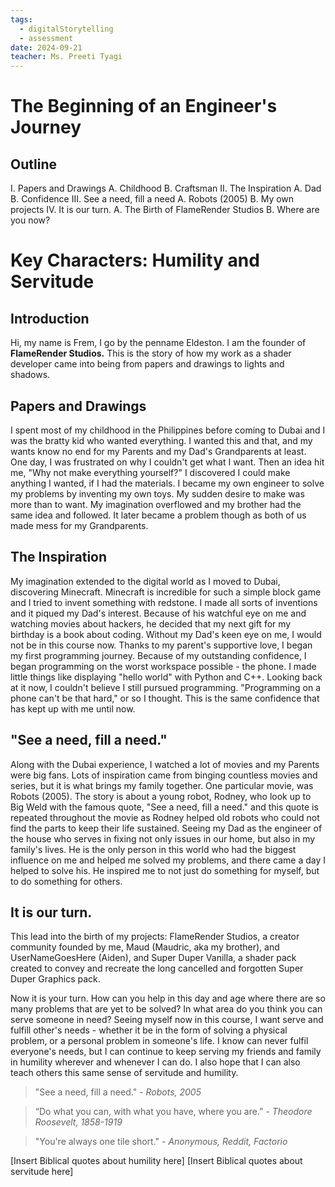 ```yaml
---
tags:
  - digitalStorytelling
  - assessment
date: 2024-09-21
teacher: Ms. Preeti Tyagi
---
```

# The Beginning of an Engineer's Journey
## Outline
I. Papers and Drawings
	A. Childhood
	B. Craftsman
II. The Inspiration
	A. Dad
	B. Confidence
III. See a need, fill a need
	A. Robots (2005)
	B. My own projects
IV. It is our turn.
	A. The Birth of FlameRender Studios
	B. Where are you now?
# Key Characters: Humility and Servitude
## Introduction
Hi, my name is Frem, I go by the penname Eldeston. I am the founder of **FlameRender Studios.** This is the story of how my work as a shader developer came into being from papers and drawings to lights and shadows.
## Papers and Drawings
I spent most of my childhood in the Philippines before coming to Dubai and I was the bratty kid who wanted everything. I wanted this and that, and my wants know no end for my Parents and my Dad's Grandparents at least. One day, I was frustrated on why I couldn't get what I want. Then an idea hit me, "Why not make everything yourself?" I discovered I could make anything I wanted, if I had the materials. I became my own engineer to solve my problems by inventing my own toys. My sudden desire to make was more than to want. My imagination overflowed and my brother had the same idea and followed. It later became a problem though as both of us made mess for my Grandparents.
## The Inspiration
My imagination extended to the digital world as I moved to Dubai, discovering Minecraft. Minecraft is incredible for such a simple block game and I tried to invent something with redstone. I made all sorts of inventions and it piqued my Dad's interest. Because of his watchful eye on me and watching movies about hackers, he decided that my next gift for my birthday is a book about coding. Without my Dad's keen eye on me, I would not be in this course now. Thanks to my parent's supportive love, I began my first programming journey. Because of my outstanding confidence, I began programming on the worst workspace possible - the phone. I made little things like displaying "hello world" with Python and C++. Looking back at it now, I couldn't believe I still pursued programming. "Programming on a phone can't be that hard," or so I thought. This is the same confidence that has kept up with me until now.
## "See a need, fill a need."
Along with the Dubai experience, I watched a lot of movies and my Parents were big fans. Lots of inspiration came from binging countless movies and series, but it is what brings my family together. One particular movie, was Robots (2005). The story is about a young robot, Rodney, who look up to Big Weld with the famous quote, "See a need, fill a need." and this quote is repeated throughout the movie as Rodney helped old robots who could not find the parts to keep their life sustained. Seeing my Dad as the engineer of the house who serves in fixing not only issues in our home, but also in my family's lives. He is the only person in this world who had the biggest influence on me and helped me solved my problems, and there came a day I helped to solve his. He inspired me to not just do something for myself, but to do something for others.
## It is our turn.
This lead into the birth of my projects: FlameRender Studios, a creator community founded by me, Maud (Maudric, aka my brother), and UserNameGoesHere (Aiden), and Super Duper Vanilla, a shader pack created to convey and recreate the long cancelled and forgotten Super Duper Graphics pack.

Now it is your turn. How can you help in this day and age where there are so many problems that are yet to be solved? In what area do you think you can serve someone in need? Seeing myself now in this course, I want serve and fulfill other's needs - whether it be in the form of solving a physical problem, or a personal problem in someone's life. I know can never fulfil everyone's needs, but I can continue to keep serving my friends and family in humility wherever and whenever I can do. I also hope that I can also teach others this same sense of servitude and humility.

> "See a need, fill a need."
> *- Robots, 2005*

> “Do what you can, with what you have, where you are.”
> *- Theodore Roosevelt, 1858-1919*

> "You're always one tile short."
> *- Anonymous, Reddit, Factorio*

[Insert Biblical quotes about humility here]
[Insert Biblical quotes about servitude here]